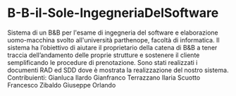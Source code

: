 # B-B-il-Sole-IngegneriaDelSoftware
Sistema di un B&B per l'esame di ingegneria del software e elaborazione uomo-macchina svolto all'università parthenope, facoltà di informatica.
Il sistema ha l’obiettivo di aiutare il proprietario della catena di B&B a tener traccia 
dell’andamento delle proprie strutture e sostenere il cliente semplificando le procedure di 
prenotazione.
Sono stati realizzati i documenti RAD ed SDD dove è mostrata la realizzazione del nostro sistema.
Contribuienti:
Gianluca Ilardo
Gianfranco Terrazzano
Ilaria Scuotto
Francesco Zibaldo
Giuseppe Orlando
